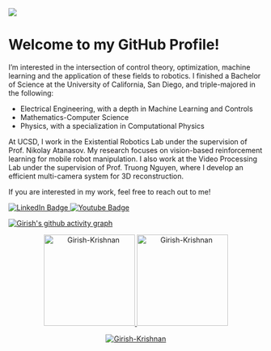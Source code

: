 ![](https://komarev.com/ghpvc/?username=Girish-Krishnan)

# Welcome to my GitHub Profile!

I’m interested in the intersection of control theory, optimization, machine learning and the application of these fields to robotics. I finished a Bachelor of Science at the University of California, San Diego, and triple-majored in the following:

* Electrical Engineering, with a depth in Machine Learning and Controls
* Mathematics-Computer Science
* Physics, with a specialization in Computational Physics

At UCSD, I work in the Existential Robotics Lab under the supervision of Prof. Nikolay Atanasov. My research focuses on vision-based reinforcement learning for mobile robot manipulation. I also work at the Video Processing Lab under the supervision of Prof. Truong Nguyen, where I develop an efficient multi-camera system for 3D reconstruction.

If you are interested in my work, feel free to reach out to me!

<div id="badges">
<a href="https://www.linkedin.com/in/girk/">
  <img src="https://img.shields.io/badge/LinkedIn-blue?style=for-the-badge&logo=linkedin&logoColor=white" alt="LinkedIn Badge"/>
</a>
<a href="mailto:gikrishnan@ucsd.edu">
  <img src="https://img.shields.io/badge/Gmail-white?style=for-the-badge&logo=gmail&logoColor=red" alt="Youtube Badge"/>
</a>
</div>

[![Girish's github activity graph](https://github-readme-activity-graph.vercel.app/graph?username=Girish-Krishnan&bg_color=100f0f&color=4c5e9e&line=4c569e&point=403e41&area=true&hide_border=true)](https://github.com/Girish-Krishnan/github-readme-activity-graph)

<div align="center">
  <a href="https://github.com/Girish-Krishnan">
    <img height="180em" src="https://github-readme-stats.vercel.app/api/top-langs?username=Girish-Krishnan&show_icons=true&locale=en&layout=compact&theme=tokyonight" alt="Girish-Krishnan"/>
    <img height="180em" src="https://github-readme-stats.vercel.app/api?username=Girish-Krishnan&show_icons=true&locale=en&layout=compact&theme=tokyonight" alt="Girish-Krishnan"/>
  </a>
</div>
<p align="center">
  <a href="https://github.com/Girish-Krishnan">
    <img src="https://github-readme-streak-stats.herokuapp.com/?user=Girish-Krishnan&&theme=tokyonight" alt="Girish-Krishnan" />
  </a>
</p>
